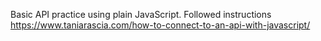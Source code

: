 Basic API practice using plain JavaScript. Followed instructions https://www.taniarascia.com/how-to-connect-to-an-api-with-javascript/ 
